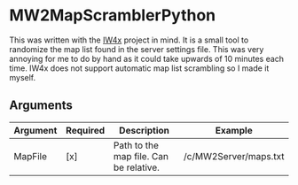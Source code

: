 # MW2MapScramblerPython

This was written with the [IW4x](https://xlabs.dev/) project in mind. It is a small tool to randomize the map list found in the server settings file. This was very annoying for me to do by hand as it could take upwards of 10 minutes each time. IW4x does not support automatic map list scrambling so I made it myself.

## Arguments

| Argument | Required     | Description                            | Example               |
| -------- | ------------ | -------------------------------------- | --------------------- |
| MapFile  | [x] | Path to the map file. Can be relative. | /c/MW2Server/maps.txt |